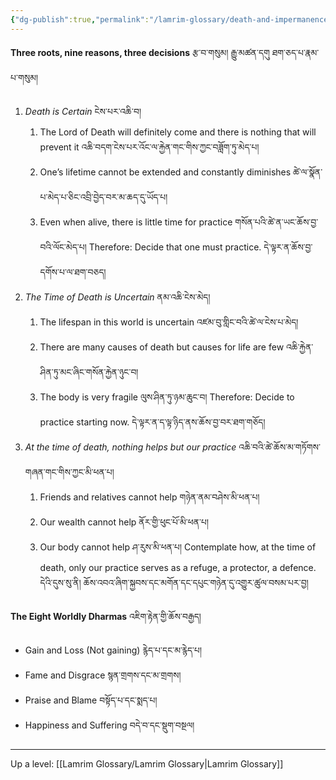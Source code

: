 ```yaml
---
{"dg-publish":true,"permalink":"/lamrim-glossary/death-and-impermanence/"}
---
```


**Three roots, nine reasons, three decisions** རྩ་བ་གསུམ། རྒྱུ་མཚན་དགུ ཐག་ཅད་པ་རྣམ་པ་གསུམ།
1. *Death is Certain* ངེས་པར་འཆི་བ།
	1. The Lord of Death will definitely come and there is nothing that will prevent it
	   འཆི་བདག་ངེས་པར་འོང་ལ་རྐྱེན་གང་གིས་ཀྱང་བཟློག་ཏུ་མེད་པ།
	2. One’s lifetime cannot be extended and constantly diminishes
	   ཚེ་ལ་སྣོན་པ་མེད་པ་ཅིང་འབྲི་བྱེད་བར་མ་ཆད་དུ་ཡོད་པ།
	3. Even when alive, there is little time for practice
	   གསོན་པའི་ཚེ་ན་ཡང་ཆོས་བྱ་བའི་ལོང་མེད་པ།
Therefore: Decide that one must practice. དེ་ལྟར་ན་ཆོས་བྱ་དགོས་པ་ལ་ཐག་བཅད།
2. *The Time of Death is Uncertain* ནམ་འཆི་ངེས་མེད།
	1. The lifespan in this world is uncertain འཛམ་བུ་གླིང་བའི་ཚེ་ལ་ངེས་པ་མེད།
	2. There are many causes of death but causes for life are few འཆི་རྐྱེན་ཤིན་ཏུ་མང་ཞིང་གསོན་རྐྱེན་ཉུང་བ།
	3. The body is very fragile ལུས་ཤིན་ཏུ་ཉམ་ཆུང་བ།
Therefore: Decide to practice starting now. དེ་ལྟར་ན་ད་ལྟ་ཉིད་ནས་ཆོས་བྱ་བར་ཐག་གཅོད།
3. *At the time of death, nothing helps but our practice* འཆི་བའི་ཚེ་ཆོས་མ་གཏོགས་གཞན་གང་གིས་ཀྱང་མི་ཕན་པ།
	1. Friends and relatives cannot help གཉེན་ནམ་བཤེས་མི་ཕན་པ།
	2. Our wealth cannot help ནོར་གྱི་ཕུང་པོ་མི་ཕན་པ།
	3. Our body cannot help ཤ་རུས་མི་ཕན་པ།
Contemplate how, at the time of death, only our practice serves as a refuge, a protector, a defence.
དེའི་དུས་སུ་ནི། ཆོས་འབའ་ཞིག་སྐྱབས་དང་མགོན་དང་དཔུང་གཉེན་དུ་འགྱུར་ཚུལ་བསམ་པར་བྱ།

**The Eight Worldly Dharmas** འཇིག་རྟེན་གྱི་ཆོས་བརྒྱད།
- Gain and Loss (Not gaining) རྙེད་པ་དང་མ་རྙེད་པ།
- Fame and Disgrace སྙན་གྲགས་དང་མ་གྲགས།
- Praise and Blame བསྟོད་པ་དང་སྨད་པ།
- Happiness and Suffering བདེ་བ་དང་སྡུག་བསྔལ།

---
Up a level: [[Lamrim Glossary/Lamrim Glossary\|Lamrim Glossary]]
